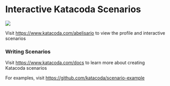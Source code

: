 # Interactive Katacoda Scenarios

[![](http://shields.katacoda.com/katacoda/abelisario/count.svg)](https://www.katacoda.com/abelisario "Get your profile on Katacoda.com")

Visit https://www.katacoda.com/abelisario to view the profile and interactive scenarios

### Writing Scenarios
Visit https://www.katacoda.com/docs to learn more about creating Katacoda scenarios

For examples, visit https://github.com/katacoda/scenario-example
